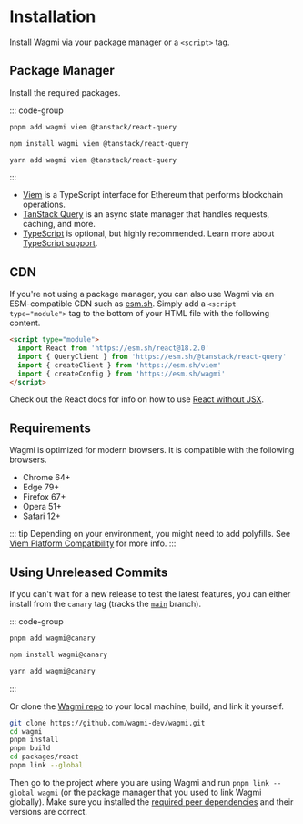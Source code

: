 # Installation

Install Wagmi via your package manager or a `<script>` tag.

## Package Manager

Install the required packages.

::: code-group
```bash [pnpm]
pnpm add wagmi viem @tanstack/react-query
```

```bash [npm]
npm install wagmi viem @tanstack/react-query
```

```bash [yarn]
yarn add wagmi viem @tanstack/react-query
```
:::

- [Viem](https://viem.sh) is a TypeScript interface for Ethereum that performs blockchain operations.
- [TanStack Query](https://tanstack.com/query/v5) is an async state manager that handles requests, caching, and more.
- [TypeScript](/react/typescript) is optional, but highly recommended. Learn more about [TypeScript support](/react/typescript).

## CDN

If you're not using a package manager, you can also use Wagmi via an ESM-compatible CDN such as [esm.sh](https://esm.sh). Simply add a `<script type="module">` tag to the bottom of your HTML file with the following content.

```html
<script type="module">
  import React from 'https://esm.sh/react@18.2.0'
  import { QueryClient } from 'https://esm.sh/@tanstack/react-query'
  import { createClient } from 'https://esm.sh/viem'
  import { createConfig } from 'https://esm.sh/wagmi'
</script>
```

Check out the React docs for info on how to use [React without JSX](https://react.dev/reference/react/createElement#creating-an-element-without-jsx).

## Requirements

Wagmi is optimized for modern browsers. It is compatible with the following browsers.

- Chrome 64+
- Edge 79+
- Firefox 67+
- Opera 51+
- Safari 12+

::: tip
Depending on your environment, you might need to add polyfills. See [Viem Platform Compatibility](https://viem.sh/docs/compatibility.html) for more info.
:::

## Using Unreleased Commits

If you can't wait for a new release to test the latest features, you can either install from the `canary` tag (tracks the [`main`](https://github.com/wagmi-dev/wagmi/tree/main) branch).

::: code-group
```bash [pnpm]
pnpm add wagmi@canary
```

```bash [npm]
npm install wagmi@canary
```

```bash [yarn]
yarn add wagmi@canary
```
:::

Or clone the [Wagmi repo](https://github.com/wagmi-dev/wagmi) to your local machine, build, and link it yourself.

```bash
git clone https://github.com/wagmi-dev/wagmi.git
cd wagmi
pnpm install
pnpm build
cd packages/react
pnpm link --global
```

Then go to the project where you are using Wagmi and run `pnpm link --global wagmi` (or the package manager that you used to link Wagmi globally). Make sure you installed the [required peer dependencies](/react/getting-started#manual-installation) and their versions are correct.
